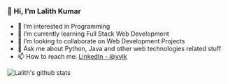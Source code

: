 ### 👋 Hi, I’m Lalith Kumar
- 👀 I’m interested in Programming
- 🌱 I’m currently learning Full Stack Web Development
- 💞️ I’m looking to collaborate on Web Development Projects
- 💬 Ask me about Python, Java and other web technologies related stuff
- 📫 How to reach me: [LinkedIn - @yvlk](https://www.linkedin.com/in/yvlk)

![Lalith's github stats](https://github-readme-stats.vercel.app/api?username=lalith050101&&show_icons=true&title_color=ffffff&icon_color=bb2acf&text_color=daf7dc&bg_color=191919)
